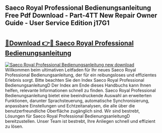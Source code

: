 ## Saeco Royal Professional Bedienungsanleitung Free Pdf Download - Part-4TT New Repair Owner Guide - User Service Edition j17G1

# <h2><a href="http://df1on4g.blite.top/?on=Saeco+Royal+Professional+Bedienungsanleitung">🔗Download 👉🔴 Saeco Royal Professional Bedienungsanleitung</a></h2>

[![Saeco Royal Professional Bedienungsanleitung new download](https://i.imgur.com/lujVjoI.png)](http://df1on4g.blite.top/?on=Saeco+Royal+Professional+Bedienungsanleitung)
Willkommen beim ultimativen Leitfaden für Ihr neues Saeco Royal Professional Bedienungsanleitung, der für ein reibungsloses und effizientes Erlebnis sorgt. Bitte beachten Sie den Index Saeco Royal Professional BedienungsanleitungD Der Index am Ende dieses Handbuchs kann Ihnen helfen, relevante Informationen schnell zu finden. Saeco Royal Professional Bedienungsanleitung bietet eine beeindruckende Auswahl an erweiterten Funktionen, darunter Sprachsteuerung, automatische Synchronisierung, anpassbare Einstellungen und Echtzeitanalysen, die alle über die benutzerfreundliche Oberfläche zugänglich sind. Wir sind bestrebt, Lösungen für Saeco Royal Professional BedienungsanleitungD bereitzustellen. Unser Team ist bestrebt, Ihre Anliegen schnell und effizient zu lösen.
